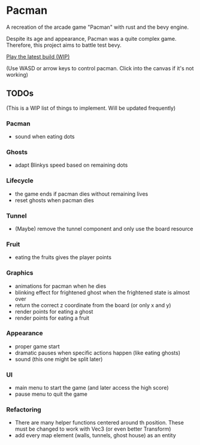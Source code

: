 # Pacman
A recreation of the arcade game "Pacman" with rust and the bevy engine.

Despite its age and appearance, Pacman was a quite complex game. Therefore, this project aims to battle test bevy.

[Play the latest build (WIP)](https://warhorst.github.io/pacman/)

(Use WASD or arrow keys to control pacman. Click into the canvas if it's not working)

## TODOs
(This is a WIP list of things to implement. Will be updated frequently)

### Pacman
- sound when eating dots

### Ghosts
- adapt Blinkys speed based on remaining dots

### Lifecycle
- the game ends if pacman dies without remaining lives
- reset ghosts when pacman dies

### Tunnel
- (Maybe) remove the tunnel component and only use the board resource

### Fruit
- eating the fruits gives the player points

### Graphics
- animations for pacman when he dies
- blinking effect for frightened ghost when the frightened state is almost over
- return the correct z coordinate from the board (or only x and y)
- render points for eating a ghost
- render points for eating a fruit

### Appearance
- proper game start
- dramatic pauses when specific actions happen (like eating ghosts)
- sound (this one might be split later)

### UI
- main menu to start the game (and later access the high score)
- pause menu to quit the game

### Refactoring
- There are many helper functions centered around th position. These must be changed to work with Vec3 (or even better Transform)
- add every map element (walls, tunnels, ghost house) as an entity
